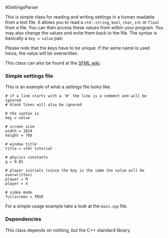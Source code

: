 #SettingsParser

This is simple class for reading and writing settings in a human readable from a text file. It allows you to read a `std::string`, `bool`, `char`, `int` or `float` from a file. You can then access these values from within your program. You may also change the values and write them back to the file. The syntax is basically a `key = value` pair.

Please note that the keys have to be unique. If the same name is used twice, the value will be overwritten.

This class can also be found at the [SFML wiki](https://github.com/LaurentGomila/SFML/wiki/Source:-Settings-Parser).

### Simple settings file
This is an example of what a settings file looks like.

```text
# if a line starts with a '#' the line is a comment and will be ignored
# blank lines will also be ignored

# the syntax is
key = value

# screen size
width = 1024
height = 768

# window title
title = sfml tutorial

# phycics constants
g = 9.81

# player initials (since the key is the same the value will be overwritten)
player = M
player = X

# video mode
fullscreen = TRUE
```

For a simple usage example take a look at the `main.cpp` file.

### Dependencies
This class depends on nothing, but the C++ standard library.
